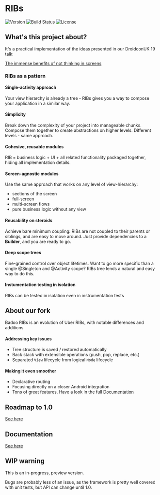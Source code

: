 # RIBs
[![Version](https://jitpack.io/v/badoo/RIBs.svg)](https://jitpack.io/#badoo/RIBs)
![Build Status](https://github.com/badoo/RIBs/actions/workflows/ci.yml/badge.svg)
[![License](https://img.shields.io/badge/License-Apache%202.0-blue.svg)](http://www.apache.org/licenses/LICENSE-2.0)

## What's this project about?

It's a practical implementation of the ideas presented in our DroidconUK 19 talk: 

[The immense benefits of not thinking in screens](https://medium.com/bumble-tech/the-immense-benefits-of-not-thinking-in-screens-6c311e3344a0)

### RIBs as a pattern
#### Single-activity approach
Your view hierarchy is already a tree - RIBs gives you a way to compose your application in a similar way.

#### Simplicity
Break down the complexity of your project into manageable chunks. Compose them together to create abstractions on higher levels. Different levels - same approach.

#### Cohesive, reusable modules
RIB = business logic + UI + all related functionality packaged together, hiding all implementation details. 

#### Screen-agnostic modules
Use the same approach that works on any level of view-hierarchy:
- sections of the screen
- full-screen
- multi-screen flows
- pure business logic without any view

#### Reusability on steroids
Achieve bare minimum coupling: RIBs are not coupled to their parents or siblings, and are easy to move around. Just provide dependencies to a **Builder**, and you are ready to go.

#### Deep scope trees
Fine-grained control over object lifetimes. Want to go more specific than a single @Singleton and @Activity scope? RIBs tree lends a natural and easy way to do this.

#### Instumentation testing in isolation
RIBs can be tested in isolation even in instrumentation tests
 
## About our fork
Badoo RIBs is an evolution of Uber RIBs, with notable differences and additions

#### Addressing key issues
- Tree structure is saved / restored automatically
- Back stack with extensible operations (push, pop, replace, etc.)
- Separated `View` lifecycle from logical `Node` lifecycle

#### Making it even smoother
- Declarative routing
- Focusing directly on a closer Android integration
- Tons of great features. Have a look in the full [Documentation](documentation/index.md)

## Roadmap to 1.0
[See here](https://github.com/badoo/RIBs/issues/96)

## Documentation
[See here](documentation/index.md)

## WIP warning
This is an in-progress, preview version.

Bugs are probably less of an issue, as the framework is pretty well covered with unit tests, but API can change until 1.0.

